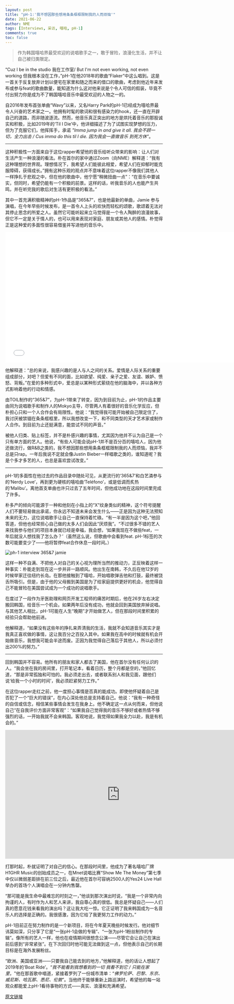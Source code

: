 ```yaml
---
layout: post
title: "pH-1:'我不想因那些想用条条框框限制我的人而烦恼'"
date: 2021-06-22
author: NME
tags: [Interviews, 采访, 嘻哈, pH-1]
comments: true
toc: false
---
```


> 作为韩国嘻哈界最受欢迎的说唱歌手之一，敢于冒险，浪漫化生活，并不让自己被归类限定。

“Cuz I be in the studio 我在工作室/ But I'm not even working, not even working 但我根本没在工作，”pH-1在他2018年的歌曲“Flaker”中这么唱到。这是一首关于反复放弃计划以便宅在家里和随之而来的借口的歌曲，考虑到他近年来发布或参与feat的歌曲数量，能知道为什么这对他来说是个令人可信的假装，毕竟不付出努力你是成为不了韩国嘻哈音乐中最受欢迎的人物之一的。

自2016年发布首张单曲“Wavy”以来，又名Harry Park的pH-1已经成为嘻哈界最令人兴奋的艺术家之一。他拥有时髦的歌词和很有感染力的hook，还一直在开辟自己的道路，而非随波逐流。然而，他音乐真正突出的地方是烘托着音乐的那股诚实和积极，比如2019年的‘Til I Die’中，他详细描述了为了试图实现梦想的压力，但为了克服它们，他挥挥手，承诺 *"Imma jump in and give it all. 我会不顾一切，全力出击 / Cus imma do this til I die. 因为我会一直做音乐 到死方休"*。

------

这种积极性一方面来自于这位rapper希望他的音乐给听众带来的影响：让人们对生活产生一种浪漫的看法。朴在首尔的家中通过Zoom（向NME）解释道：“我有这种理想的世界观。理想情况下，我希望人们能彼此相爱，希望人们在抑郁时能克服障碍，获得成长。”拥有这种乐观的观点并不意味着这位rapper不像我们其他人一样挣扎于悲观之中，但在他的歌曲中，他宁愿“稍微扭曲一点”：“在音乐中要诚实，但同时，希望仍能有一个积极的前景。这样的话，听我音乐的人也能产生共鸣，并在听完我的歌后对生活有更积极的看法。”

其中一首充满积极精神的pH-1作品是“365&7”，也是他最新的单曲，Jamie 参与演唱，在今年早些时候发布，是一首令人上头的欢快而轻松的颂歌，歌颂着无法对其停止思念的所爱之人。虽然它可能听起来立马觉得是一个令人陶醉的浪漫故事，但它不一定是关于情人的，也可以用来表现对家庭、朋友或其他人的感情。朴觉得正是这种爱的多面性很容易借鉴并写进他的音乐中。

<div class='video-container'><iframe width="742" height="417" src="//player.bilibili.com/player.html?aid=460294330&bvid=BV1s5411w7HL&cid=331238064&page=1" scrolling="no" border="0" frameborder="no" framespacing="0" allowfullscreen="true"> </iframe></div>

他解释道：“总的来说，我感兴趣的是人与人之间的关系。爱情是人际关系的重要组成部分，对吧？但爱有不同的面，比如欲望、纯爱、亲子之爱、友谊、嫉妒、愤怒、背叛。”在爱的多种形式中，爱总是以某种形式萦绕在他的脑海中，并以各种方式影响着他的行动和情感。

由TOIL制作的“365&7”，为pH-1带来了转变，因为到目前为止，pH-1的作品主要由同为说唱歌手和制作人的Mokyo主导，尽管两人有着很好的音乐化学反应，但朴担心只和一个人合作会有局限性。他说：“我觉得我可能开始被自己限定住了，我讨厌被禁锢在条条框框里，所以我想改变一下，和不同类型的天才艺术家或制作人合作。到目前为止还挺满意，能尝试不同的声音。”

被他人归类、贴上标签，并不是朴感兴趣的事情，尤其因为他并不认为自己是一个只有单方面的艺人。他说，“有些人可能会说pH-1并不是百分百的嘻哈人，因为他还做流行，做R&B之类的，我不想因那些想用条条框框限制我的人而烦恼，我并不总是只rap。一年后我说不定就会像Justin Bieber一样唱歌之类的，谁知道呢？我是个多才多艺的人，也总是喜欢尝试改变。”

----

pH-1的多面性在他过去的作品目录中随处可见，从更流行的‘365&7’和白艺潾参与的‘Nerdy Love’，再到更为硬核的嘻哈曲‘Teléfono’，或是低调而炙热的‘Malibu’。离他首支单曲也许只过去了五年时间，但他成功地在这段时间里完成了许多。

朴多产的倾向可能源于一种和他刻在小指上的“X”纹身类似的精神，这个符号提醒人们不要轻易做出承诺，你永远不知道未来会发生什么——正是因为这种无法预知未来的无力，这位说唱歌手让自己一直保持着忙碌。“有一半是因为这个吧，”他回答道，但他也经常担心自己做的太多人们会因此“厌烦我”。“不过很多不错的艺人来找我参与他们的项目本身就已经是幸福，我会想，‘如果我现在不做些feat，一年后就没人想找我了怎么办？’（虽然这么说，但歌曲中会看到feat. pH-1标签的次数可能要变少了——他将暂停feat合作休息一段时间。）

![ph-1 interview 365&7 jamie](https://tva1.sinaimg.cn/large/008i3skNgy1grr49d4jilj31b90u0drp.jpg)

这样一种不自满、不把他人对自己的关心视为理所当然的推动力，正反映着这样一种事实：朴能走到现在这一步并非一路顺风。他出生在南韩，不久后在他12岁的时候举家迁往纽约长岛。在那他接触到了嘻哈，开始唱歌弹吉他和打鼓，最终被饶舌所吸引。但是，由于他的父母搬到美国是为了给家庭提供更好的机会，他觉得自己不能冒险在美国尝试成为一个成功的说唱歌手。

在度过了一段作为牙医助理和网页开发工程师的痛苦时期后，他在26岁左右决定搬回韩国，给音乐一个机会。如果两年后没有成功，他就会回到美国放弃掉说唱。与其他艺人相比，pH-1可能在人生“晚期”才开始做艺人，但在那段时间里积累的经验只会帮助他前进。

他解释道，“如果没有这些年的挣扎来弄清我的生活，我就不会知道音乐其实才是我真正喜欢做的事情，这让我百分之百投入其中。如果我在高中的时候就有机会开始做音乐，我想我可能会半途而废。正因为我觉得自己落后于其他人，所以必须付出200%的努力。”

----

回到韩国并不容易。他所有的朋友和家人都去了美国，他在首尔没有任何认识的人。“我会坐在我的房间里，打开笔记本，看着日历，整个月都是空的，”他回忆道，“那是非常孤独和可怕的。我必须走出去，或者联系别人和我见面，跟他们说‘给我一个小时的时间’，我必须赶紧努力工作。”

在这位rapper走红之前，他一度担心事情是否真的能成功。即使他怀疑着自己是否犯了一个“巨大的错误”，在内心深处他总是支持着自己。他说：“我有一种奇怪的自信或信念，相信某些事情会发生在我身上。他不确定这一点从何而来，但他说自己“在自我评价方面非常客观”：“如果我自己觉得我的音乐不够好或者热情不够强烈的话，一开始我就不会来韩国。客观地说，我觉得如果我全力以赴，我是有机会的。”

<div class='video-container'><iframe width="732" height="412" src="https://www.youtube.com/embed/FFkLoUwQ9a4" title="YouTube video player" frameborder="0" allow="accelerometer; autoplay; clipboard-write; encrypted-media; gyroscope; picture-in-picture" allowfullscreen></iframe></div>

打那时起，朴就证明了对自己的信心。在那段时间里，他成为了著名嘻哈厂牌H1GHR Music的创始成员之一，在Mnet说唱比赛“Show Me The Money”第七季中仅以微弱差距排在前三位之后，最近他在首尔可容纳2500人的Yes24 Live Hall举办的首场个人演唱会在一分钟内售罄。

“那可能是我生命中最难忘的时刻之一，”他谈到那次演出时说，“我是一个非常内向拘谨的人，有时作为人和艺人来讲，我自尊心真的很低。我总是怀疑自己——人们真的愿意花钱来看我的演出吗？这让我大吃一惊。它正证明了我来韩国成为一名音乐人的选择是正确的。我很感激，因为它给了我更努力工作的动力。”

pH-1目前正在努力制作的是一个新项目，将在今年夏天晚些时候发行。他对细节讳莫如深，只分享了它是“一张pH-1会做的专辑”、“一张为pH-1粉丝制作的专辑”。像所有的艺人一样，他也在疫情期间很想念公演——尽管它会让自己在演出前后感到“非常紧张”。在下次回归时他可能无法做到这一点，但他表示自己的长期目标是在海外发展粉丝。 

“欧洲、美国或亚洲——只要我自己能去到的地方，”他解释道，他的话让人想起了2019年的‘Boat Ride’。“*我不能看到我想看到的一切 我看不到它 / 只能在家里*，"他在那首歌中唱道，紧接着罗列了一份城市清单：“*佛罗伦萨、巴黎、东京、威尼斯、哈瓦那、悉尼、伦敦*”。当他终于能够重新上路巡演时，希望他的每一站观众都能爱上pH-1看待事物的方式——真实、浪漫和充满希望。

[原文链接](https://www.nme.com/en_asia/features/music-interviews/ph-1-interview-h1ghr-music-k-hip-hop-jay-park-jamie-2974148?utm_source=hootsuite&utm_medium=&utm_term=&utm_content=&utm_campaign=)

